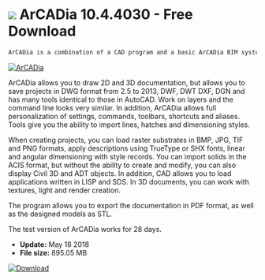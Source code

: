 # ![](https://cdn.softexe.net/static/icon/0/arcadia-10251.png) ArCADia 10.4.4030 - Free Download

```sh
ArCADia is a combination of a CAD program and a basic ArCADia BIM system module sold under the name ArCADia-START.
```
[![ArCADia](https://gallery.dpcdn.pl/imgc/Tools/69055/g_-_420x350_1.5_-_x20160629132020_0.png)](https://softexe.net/win/multimedia/cad/arcadia:pRbep.html)

ArCADia allows you to draw 2D and 3D documentation, but allows you to save projects in DWG format from 2.5 to 2013, DWF, DWT DXF, DGN and has many tools identical to those in AutoCAD. Work on layers and the command line looks very similar. In addition, ArCADia allows full personalization of settings, commands, toolbars, shortcuts and aliases. Tools give you the ability to import lines, hatches and dimensioning styles.
 
 When creating projects, you can load raster substrates in BMP, JPG, TIF and PNG formats, apply descriptions using TrueType or SHX fonts, linear and angular dimensioning with style records. You can import solids in the ACIS format, but without the ability to create and modify, you can also display Civil 3D and ADT objects. In addition, CAD allows you to load applications written in LISP and SDS. In 3D documents, you can work with textures, light and render creation.
 
 The program allows you to export the documentation in PDF format, as well as the designed models as STL. 
 
 
 The test version of ArCADia works for 28 days.


- **Update:** May 18 2018
- **File size:** 895.05 MB

[![Download](https://cdn.softexe.net/static/img/download.png)](https://softexe.net/win/multimedia/cad/arcadia:pRbep.html)

